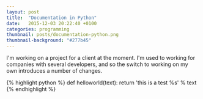 ```yaml
---
layout: post
title:  "Documentation in Python"
date:   2015-12-03 20:22:40 +0100
categories: programming
thumbnail: posts/documentation-python.png
thumbnail-background: "#277b45"
---
```

I'm working on a project for a client at the moment. I'm used to working for companies with several developers, and so the switch to working on my own introduces a number of changes. 

{% highlight python %}
def helloworld(text):
    return 'this is a test %s' % text
{% endhighlight %}
